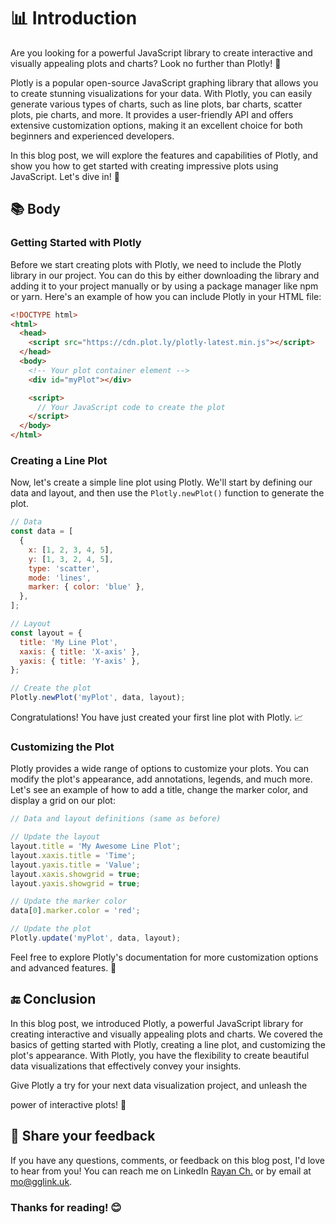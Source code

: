 # 📊 Introduction

Are you looking for a powerful JavaScript library to create interactive and visually appealing plots and charts? Look no further than Plotly! 🎉

Plotly is a popular open-source JavaScript graphing library that allows you to create stunning visualizations for your data. With Plotly, you can easily generate various types of charts, such as line plots, bar charts, scatter plots, pie charts, and more. It provides a user-friendly API and offers extensive customization options, making it an excellent choice for both beginners and experienced developers.

In this blog post, we will explore the features and capabilities of Plotly, and show you how to get started with creating impressive plots using JavaScript. Let's dive in! 💪

## 📚 Body

### Getting Started with Plotly

Before we start creating plots with Plotly, we need to include the Plotly library in our project. You can do this by either downloading the library and adding it to your project manually or by using a package manager like npm or yarn. Here's an example of how you can include Plotly in your HTML file:

```html
<!DOCTYPE html>
<html>
  <head>
    <script src="https://cdn.plot.ly/plotly-latest.min.js"></script>
  </head>
  <body>
    <!-- Your plot container element -->
    <div id="myPlot"></div>

    <script>
      // Your JavaScript code to create the plot
    </script>
  </body>
</html>
```

### Creating a Line Plot

Now, let's create a simple line plot using Plotly. We'll start by defining our data and layout, and then use the `Plotly.newPlot()` function to generate the plot.

```javascript
// Data
const data = [
  {
    x: [1, 2, 3, 4, 5],
    y: [1, 3, 2, 4, 5],
    type: 'scatter',
    mode: 'lines',
    marker: { color: 'blue' },
  },
];

// Layout
const layout = {
  title: 'My Line Plot',
  xaxis: { title: 'X-axis' },
  yaxis: { title: 'Y-axis' },
};

// Create the plot
Plotly.newPlot('myPlot', data, layout);
```

Congratulations! You have just created your first line plot with Plotly. 📈

### Customizing the Plot

Plotly provides a wide range of options to customize your plots. You can modify the plot's appearance, add annotations, legends, and much more. Let's see an example of how to add a title, change the marker color, and display a grid on our plot:

```javascript
// Data and layout definitions (same as before)

// Update the layout
layout.title = 'My Awesome Line Plot';
layout.xaxis.title = 'Time';
layout.yaxis.title = 'Value';
layout.xaxis.showgrid = true;
layout.yaxis.showgrid = true;

// Update the marker color
data[0].marker.color = 'red';

// Update the plot
Plotly.update('myPlot', data, layout);
```

Feel free to explore Plotly's documentation for more customization options and advanced features. 🎨

## 🔚 Conclusion

In this blog post, we introduced Plotly, a powerful JavaScript library for creating interactive and visually appealing plots and charts. We covered the basics of getting started with Plotly, creating a line plot, and customizing the plot's appearance. With Plotly, you have the flexibility to create beautiful data visualizations that effectively convey your insights.

Give Plotly a try for your next data visualization project, and unleash the

 power of interactive plots! 🚀

## 📣 Share your feedback

If you have any questions, comments, or feedback on this blog post, I'd love to hear from you! You can reach me on LinkedIn [Rayan Ch.](https://www.linkedin.com/in/rayan-ch-b787ab224/) or by email at [mo@gglink.uk](mailto:mo@gglink.uk).

### Thanks for reading! 😊
